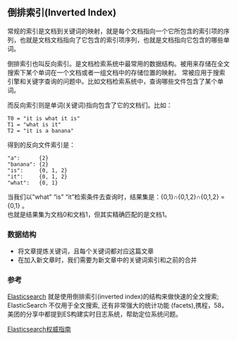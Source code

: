 
## 倒排索引(Inverted Index)


常规的索引是文档到关键词的映射，就是每个文档指向一个它所包含的索引项的序列，也就是文档文档指向了它包含的索引项序列，也就是文档指向它包含的哪些单词。

倒排索引也叫反向索引。是文档检索系统中最常用的数据结构。被用来存储在全文搜索下某个单词在一个文档或者一组文档中的存储位置的映射。
常被应用于搜索引擎和关键字查询的问题中。比如文档检索系统中，查询哪些文件包含了某个单词。

而反向索引则是单词(关键词)指向包含了它的文档们。比如：

```
T0 = "it is what it is"
T1 = "what is it"
T2 = "it is a banana"
```

得到的反向文件索引是：

```
"a":      {2}
"banana": {2}
"is":     {0, 1, 2}
"it":     {0, 1, 2}
"what":   {0, 1}
```

当我们以”what” “is” “it”检索条件去查询时，结果集是：{0,1}∩{0,1,2}∩{0,1,2} = {0,1} 。  
也就是结果集为文档0和文档1，但其实精确匹配的是文档1。


### 数据结构

- 将文章提炼关键词，且每个关键词都对应这篇文章
- 在加入新文章时，我们需要为新文章中的关键词索引和之前的合并



### 参考

[Elasticsearch](https://github.com/elastic/elasticsearch) 就是使用倒排索引(inverted index)的结构来做快速的全文搜索; ElasticSearch 不仅用于全文搜索, 还有非常强大的统计功能 (facets),携程，58，美团的分享中都提到ES构建实时日志系统，帮助定位系统问题。


[Elasticsearch权威指南](http://es.xiaoleilu.com/index.html)


